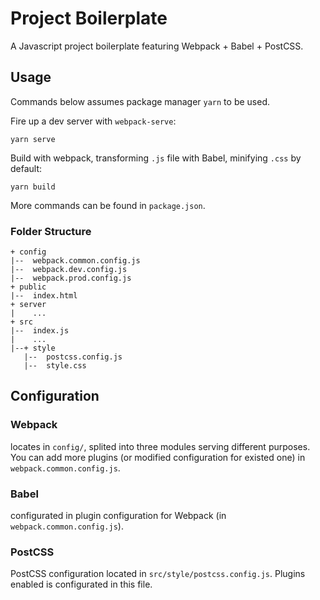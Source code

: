 Project Boilerplate
==========

A Javascript project boilerplate featuring Webpack + Babel + PostCSS.

## Usage

Commands below assumes package manager `yarn` to be used.

Fire up a dev server with `webpack-serve`:

    yarn serve

Build with webpack, transforming `.js` file with Babel, minifying `.css` by default:

    yarn build

More commands can be found in `package.json`.

### Folder Structure 

    + config
    |--  webpack.common.config.js
    |--  webpack.dev.config.js
    |--  webpack.prod.config.js
    + public
    |--  index.html
    + server
    |    ...
    + src
    |--  index.js
    |    ...
    |--+ style
       |--  postcss.config.js
       |--  style.css

## Configuration

### Webpack

 locates in `config/`, splited into three modules serving different purposes. You can add more plugins (or modified configuration for existed one) in `webpack.common.config.js`.

### Babel

configurated in plugin configuration for Webpack (in `webpack.common.config.js`).

### PostCSS

PostCSS configuration located in `src/style/postcss.config.js`. Plugins enabled is configurated in this file.